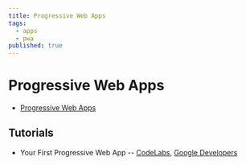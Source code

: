 ```yaml
---
title: Progressive Web Apps
tags:
  - apps
  - pwa
published: true
---
```


# Progressive Web Apps

* [Progressive Web Apps](https://developers.google.com/web/progressive-web-apps/)



## Tutorials

* Your First Progressive Web App -- [CodeLabs](https://codelabs.developers.google.com/codelabs/your-first-pwapp/#0), [Google Developers](https://developers.google.com/web/fundamentals/getting-started/codelabs/your-first-pwapp/)